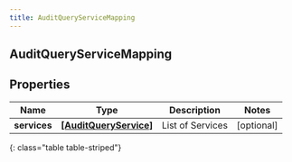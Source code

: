 ```yaml
---
title: AuditQueryServiceMapping
---
```

## AuditQueryServiceMapping

## Properties

|Name | Type | Description | Notes|
|------------ | ------------- | ------------- | -------------|
| **services** | [**[AuditQueryService]**](AuditQueryService.html) | List of Services | [optional] |
{: class="table table-striped"}


